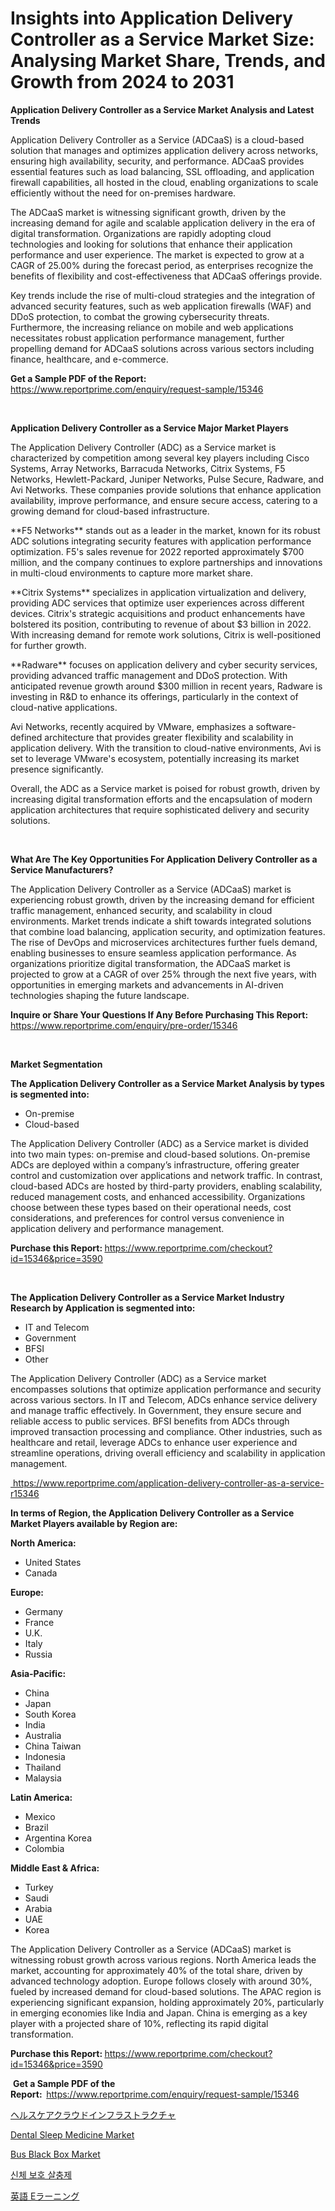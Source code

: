<p><h1>Insights into Application Delivery Controller as a Service Market Size: Analysing Market Share, Trends, and Growth from 2024 to 2031</h1></p><p><strong>Application Delivery Controller as a Service Market Analysis and Latest Trends</strong></p>
<p><p>Application Delivery Controller as a Service (ADCaaS) is a cloud-based solution that manages and optimizes application delivery across networks, ensuring high availability, security, and performance. ADCaaS provides essential features such as load balancing, SSL offloading, and application firewall capabilities, all hosted in the cloud, enabling organizations to scale efficiently without the need for on-premises hardware.</p><p>The ADCaaS market is witnessing significant growth, driven by the increasing demand for agile and scalable application delivery in the era of digital transformation. Organizations are rapidly adopting cloud technologies and looking for solutions that enhance their application performance and user experience. The market is expected to grow at a CAGR of 25.00% during the forecast period, as enterprises recognize the benefits of flexibility and cost-effectiveness that ADCaaS offerings provide.</p><p>Key trends include the rise of multi-cloud strategies and the integration of advanced security features, such as web application firewalls (WAF) and DDoS protection, to combat the growing cybersecurity threats. Furthermore, the increasing reliance on mobile and web applications necessitates robust application performance management, further propelling demand for ADCaaS solutions across various sectors including finance, healthcare, and e-commerce.</p></p>
<p><strong>Get a Sample PDF of the Report:&nbsp;</strong> <a href="https://www.reportprime.com/enquiry/request-sample/15346">https://www.reportprime.com/enquiry/request-sample/15346</a></p>
<p>&nbsp;</p>
<p><strong>Application Delivery Controller as a Service Major Market Players</strong></p>
<p><p>The Application Delivery Controller (ADC) as a Service market is characterized by competition among several key players including Cisco Systems, Array Networks, Barracuda Networks, Citrix Systems, F5 Networks, Hewlett-Packard, Juniper Networks, Pulse Secure, Radware, and Avi Networks. These companies provide solutions that enhance application availability, improve performance, and ensure secure access, catering to a growing demand for cloud-based infrastructure.</p><p>**F5 Networks** stands out as a leader in the market, known for its robust ADC solutions integrating security features with application performance optimization. F5's sales revenue for 2022 reported approximately $700 million, and the company continues to explore partnerships and innovations in multi-cloud environments to capture more market share.</p><p>**Citrix Systems** specializes in application virtualization and delivery, providing ADC services that optimize user experiences across different devices. Citrix's strategic acquisitions and product enhancements have bolstered its position, contributing to revenue of about $3 billion in 2022. With increasing demand for remote work solutions, Citrix is well-positioned for further growth.</p><p>**Radware** focuses on application delivery and cyber security services, providing advanced traffic management and DDoS protection. With anticipated revenue growth around $300 million in recent years, Radware is investing in R&D to enhance its offerings, particularly in the context of cloud-native applications.</p><p>Avi Networks, recently acquired by VMware, emphasizes a software-defined architecture that provides greater flexibility and scalability in application delivery. With the transition to cloud-native environments, Avi is set to leverage VMware's ecosystem, potentially increasing its market presence significantly.</p><p>Overall, the ADC as a Service market is poised for robust growth, driven by increasing digital transformation efforts and the encapsulation of modern application architectures that require sophisticated delivery and security solutions.</p></p>
<p>&nbsp;</p>
<p><strong>What Are The Key Opportunities For Application Delivery Controller as a Service Manufacturers?</strong></p>
<p><p>The Application Delivery Controller as a Service (ADCaaS) market is experiencing robust growth, driven by the increasing demand for efficient traffic management, enhanced security, and scalability in cloud environments. Market trends indicate a shift towards integrated solutions that combine load balancing, application security, and optimization features. The rise of DevOps and microservices architectures further fuels demand, enabling businesses to ensure seamless application performance. As organizations prioritize digital transformation, the ADCaaS market is projected to grow at a CAGR of over 25% through the next five years, with opportunities in emerging markets and advancements in AI-driven technologies shaping the future landscape.</p></p>
<p><strong>Inquire or Share Your Questions If Any Before Purchasing This Report:</strong> <a href="https://www.reportprime.com/enquiry/pre-order/15346">https://www.reportprime.com/enquiry/pre-order/15346</a></p>
<p>&nbsp;</p>
<p><strong>Market Segmentation</strong></p>
<p><strong>The Application Delivery Controller as a Service Market Analysis by types is segmented into:</strong></p>
<p><ul><li>On-premise</li><li>Cloud-based</li></ul></p>
<p><p>The Application Delivery Controller (ADC) as a Service market is divided into two main types: on-premise and cloud-based solutions. On-premise ADCs are deployed within a company’s infrastructure, offering greater control and customization over applications and network traffic. In contrast, cloud-based ADCs are hosted by third-party providers, enabling scalability, reduced management costs, and enhanced accessibility. Organizations choose between these types based on their operational needs, cost considerations, and preferences for control versus convenience in application delivery and performance management.</p></p>
<p><strong>Purchase this Report:&nbsp;</strong><a href="https://www.reportprime.com/checkout?id=15346&price=3590">https://www.reportprime.com/checkout?id=15346&price=3590</a></p>
<p>&nbsp;</p>
<p><strong>The Application Delivery Controller as a Service Market Industry Research by Application is segmented into:</strong></p>
<p><ul><li>IT and Telecom</li><li>Government</li><li>BFSI</li><li>Other</li></ul></p>
<p><p>The Application Delivery Controller (ADC) as a Service market encompasses solutions that optimize application performance and security across various sectors. In IT and Telecom, ADCs enhance service delivery and manage traffic effectively. In Government, they ensure secure and reliable access to public services. BFSI benefits from ADCs through improved transaction processing and compliance. Other industries, such as healthcare and retail, leverage ADCs to enhance user experience and streamline operations, driving overall efficiency and scalability in application management.</p></p>
<p><a href="https://www.reportprime.com/application-delivery-controller-as-a-service-r15346">&nbsp;https://www.reportprime.com/application-delivery-controller-as-a-service-r15346</a></p>
<p><strong>In terms of Region, the Application Delivery Controller as a Service Market Players available by Region are:</strong></p>
<p>
    <p> <strong> North America: </strong>
        <ul>
            <li>United States</li>
            <li>Canada</li>
        </ul>
        </p> 
    <p> <strong> Europe: </strong>
        <ul>
            <li>Germany</li>
            <li>France</li>
            <li>U.K.</li>
            <li>Italy</li>
            <li>Russia</li>
        </ul>
        </p> 
    <p> <strong> Asia-Pacific: </strong>
        <ul>
            <li>China</li>
            <li>Japan</li>
            <li>South Korea</li>
            <li>India</li>
            <li>Australia</li>
            <li>China Taiwan</li>
            <li>Indonesia</li>
            <li>Thailand</li>
            <li>Malaysia</li>
        </ul>
        </p> 
    <p> <strong> Latin America: </strong>
        <ul>
            <li>Mexico</li>
            <li>Brazil</li>
            <li>Argentina Korea</li>
            <li>Colombia</li>
        </ul>
        </p> 
    <p> <strong> Middle East & Africa: </strong>
        <ul>
            <li>Turkey</li>
            <li>Saudi</li>
            <li>Arabia</li>
            <li>UAE</li>
            <li>Korea</li>
        </ul>
    </p>
    </p>
<p><p>The Application Delivery Controller as a Service (ADCaaS) market is witnessing robust growth across various regions. North America leads the market, accounting for approximately 40% of the total share, driven by advanced technology adoption. Europe follows closely with around 30%, fueled by increased demand for cloud-based solutions. The APAC region is experiencing significant expansion, holding approximately 20%, particularly in emerging economies like India and Japan. China is emerging as a key player with a projected share of 10%, reflecting its rapid digital transformation.</p></p>
<p><strong>Purchase this Report: </strong><a href="https://www.reportprime.com/checkout?id=15346&price=3590">https://www.reportprime.com/checkout?id=15346&price=3590</a></p>
<p>&nbsp;<strong>Get a Sample PDF of the Report:&nbsp;&nbsp;</strong><a href="https://www.reportprime.com/enquiry/request-sample/15346">https://www.reportprime.com/enquiry/request-sample/15346</a></p>
<p><strong></strong></p>
<p><p><a href="https://medium.com/@shade463/healthcare-cloud-infrastructure-market-%E3%81%AE%E3%82%B0%E3%83%AD%E3%83%BC%E3%83%90%E3%83%AB%E5%B8%82%E5%A0%B4%E6%A6%82%E8%A6%81%E3%81%AF-%E4%B8%96%E7%95%8C%E3%81%8A%E3%82%88%E3%81%B3%E4%B8%BB%E8%A6%81%E5%B8%82%E5%A0%B4%E3%81%AB%E3%81%8A%E3%81%91%E3%82%8B%E6%A5%AD%E7%95%8C%E3%81%AB%E5%BD%B1%E9%9F%BF%E3%82%92%E4%B8%8E%E3%81%88%E3%82%8B%E4%B8%BB%E8%A6%81%E3%81%AA%E3%83%88%E3%83%AC%E3%83%B3%E3%83%89%E3%81%AB%E3%81%A4%E3%81%84%E3%81%A6-%E7%8B%AC%E8%87%AA%E3%81%AE%E8%A6%96%E7%82%B9%E3%82%92%E6%8F%90%E4%BE%9B%E3%81%97%E3%81%BE%E3%81%99-519e8febf3de">ヘルスケアクラウドインフラストラクチャ</a></p><p><a href="https://www.linkedin.com/pulse/dental-sleep-medicine-market-global-insights-sales-trends-thgje?trackingId=fEa3k5yJRnS5gR%2FsFNMQEQ%3D%3D">Dental Sleep Medicine Market</a></p><p><a href="https://issuu.com/reportprime-2/docs/bus-black-box-market-size-2030.pptx_45e986d8b63620">Bus Black Box Market</a></p><p><a href="https://medium.com/@wpzbonrg51/%EC%BD%94%ED%94%84-%EB%B3%B4%ED%98%B8-%EB%86%8D%EC%95%BD-%EC%8B%9C%EC%9E%A5-2024-2031-%EC%82%B0%EC%97%85-%ED%86%B5%EC%B0%B0-%EB%B0%8F-%ED%88%AC%EC%9E%90-%EA%B8%B0%ED%9A%8C-53424ae5f3a4">신체 보호 살충제</a></p><p><a href="https://medium.com/@shade463/english-e-learning-market-%E3%81%AF-%E3%82%B3%E3%82%B9%E3%83%88%E7%AE%A1%E7%90%86%E3%81%A8%E5%8A%B9%E7%8E%87%E5%90%91%E4%B8%8A%E3%82%92%E5%84%AA%E5%85%88%E3%81%97%E3%81%BE%E3%81%99-%E3%81%95%E3%82%89%E3%81%AB-%E5%A0%B1%E5%91%8A%E6%9B%B8%E3%81%AF%E5%B8%82%E5%A0%B4%E3%81%AE%E9%9C%80%E8%A6%81%E9%9D%A2%E3%81%A8%E4%BE%9B%E7%B5%A6%E9%9D%A2%E3%81%AE%E4%B8%A1%E6%96%B9%E3%82%92%E3%82%AB%E3%83%90%E3%83%BC%E3%81%97%E3%81%A6%E3%81%84%E3%81%BE%E3%81%99-english-e-learning-adf556bf45fc">英語 Eラーニング</a></p></p>
